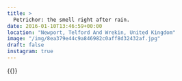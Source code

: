 ```yaml
---
title: >
  Petrichor: the smell right after rain.
date: 2016-01-10T13:46:59+00:00
location: "Newport, Telford And Wrekin, United Kingdom"
image: "/img/8ea379e44c9a846982c0aff8d32432af.jpg"
draft: false
instagram: true
---
```


{{<photo src="/img/8ea379e44c9a846982c0aff8d32432af.jpg">}}
